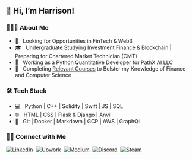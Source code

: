 ## 👋  Hi, I’m Harrison!

<h3> 👨🏻‍💻 About Me </h3>

<!-- - 🤔 &nbsp; Enriching my Quantitative Development Skills in Python & C++ -->
- 🤔 &nbsp; Looking for Opportunities in FinTech & Web3
- 🎓 &nbsp; Undergraduate Studying Investment Finance & Blockchain | Preparing for Chartered Market Technician (CMT)
- 💼 &nbsp; Working as a Python Quantitative Developer for PathX AI LLC
- 🌱 &nbsp; Completing [Relevant Courses](https://github.com/hschickdevs/Relevant-Coursework) to Bolster my Knowledge of Finance and Computer Science

<h3>🛠 Tech Stack</h3>

- 💻 &nbsp; Python | C++ | Solidity | Swift | JS | SQL
- 🌐 &nbsp; HTML | CSS  | Flask & Django | [Anvil](https://anvil.works/)
- 🔧 &nbsp; Git | Docker | Markdown | GCP | AWS | GraphQL

<!---
<br/>

[![Harrison's GitHub Stats](https://github-readme-stats.vercel.app/api?username=hschickdevs&show_icons=true&count_private=true&include_all_commits=true)](https://github.com/hschickdevs)
--->


<h3> 🤝🏻 Connect with Me </h3>

<p align="left">
<!-- <a href="https://www.linkedin.com/in/harrison-schick-84a7b6197/"><img alt="LinkedIn" src="https://img.shields.io/badge/LinkedIn-Harrison-%230077B5.svg?&style=for-the-badge&logo=linkedin"></a>
<a href="https://www.upwork.com/freelancers/~01443dc2db3e2656fe"><img alt="Upwork" src="https://img.shields.io/badge/Upwork-Harrison-%230077B5.svg?&style=for-the-badge&logo=upwork&color=success"></a>
<a href="https://medium.com/@hschick"><img alt="Medium" src="https://img.shields.io/badge/Medium-Harrison-%230077B5.svg?&style=for-the-badge&logo=medium&color=black"></a> -->
<a href="https://www.linkedin.com/in/harrison-schick-84a7b6197/"><img alt="LinkedIn" src="https://img.shields.io/badge/LinkedIn-0077B5?style=for-the-badge&logo=linkedin&logoColor=white"></a>&nbsp;
<a href="https://www.upwork.com/freelancers/~01443dc2db3e2656fe"><img alt="Upwork" src="https://img.shields.io/badge/UpWork-6FDA44?style=for-the-badge&logo=Upwork&logoColor=white&color=success"></a>&nbsp;
<a href="https://medium.com/@hschick"><img alt="Medium" src="https://img.shields.io/badge/Medium-12100E?style=for-the-badge&logo=medium&logoColor=white"></a>&nbsp;
<a href="https://discordapp.com/users/861815303364804669"><img alt="Discord" src="https://img.shields.io/badge/Discord-5865F2?style=for-the-badge&logo=discord&logoColor=white"></a>&nbsp;
<a href="https://steamcommunity.com/id/438989434389/"><img alt="Steam" src="https://img.shields.io/badge/Steam-000000?style=for-the-badge&logo=steam&logoColor=white"></a>
</p>

<!---
hschickdevs/hschickdevs is a ✨ special ✨ repository because its `README.md` (this file) appears on your GitHub profile.
You can click the Preview link to take a look at your changes.
--->
